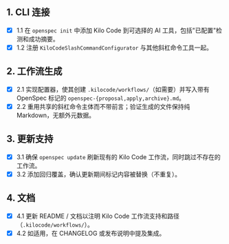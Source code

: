 ## 1. CLI 连接
- [x] 1.1 在 `openspec init` 中添加 Kilo Code 到可选择的 AI 工具，包括"已配置"检测和成功摘要。
- [x] 1.2 注册 `KiloCodeSlashCommandConfigurator` 与其他斜杠命令工具一起。

## 2. 工作流生成
- [x] 2.1 实现配置器，使其创建 `.kilocode/workflows/`（如需要）并写入带有 OpenSpec 标记的 `openspec-{proposal,apply,archive}.md`。
- [x] 2.2 重用共享的斜杠命令主体而不带前言；验证生成的文件保持纯 Markdown，无额外元数据。

## 3. 更新支持
- [x] 3.1 确保 `openspec update` 刷新现有的 Kilo Code 工作流，同时跳过不存在的工作流。
- [x] 3.2 添加回归覆盖，确认更新期间标记内容被替换（不重复）。

## 4. 文档
- [x] 4.1 更新 README / 文档以注明 Kilo Code 工作流支持和路径（`.kilocode/workflows/`）。
- [x] 4.2 如适用，在 CHANGELOG 或发布说明中提及集成。
